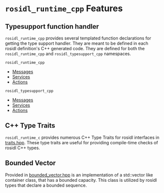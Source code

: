 # `rosidl_runtime_cpp` Features

## Typesupport function handler  

`rosidl_runtime_cpp` provides several templated function declarations for getting the type support handler.
They are meant to be defined in each rosidl definition's C++ generated code.
They are defined for both the `rosidl_runtime_cpp` and `rosidl_typesupport_cpp` namespaces.

`rosidl_runtime_cpp`
* [Messages](../include/rosidl_runtime_cpp/message_type_support_decl.hpp)
* [Services](../include/rosidl_runtime_cpp/service_type_support_decl.hpp)
* [Actions](../include/rosidl_runtime_cpp/action_type_support_decl.hpp)

`rosidl_typesupport_cpp`
* [Messages](../include/rosidl_typesupport_cpp/message_type_support.hpp)
* [Services](../include/rosidl_typesupport_cpp/service_type_support.hpp)
* [Actions](../include/rosidl_typesupport_cpp/action_type_support.hpp)

## C++ Type Traits

`rosidl_runtime_c` provides numerous C++ Type Traits for rosidl interfaces in [traits.hpp](../include/rosidl_runtime_cpp/traits.hpp).
These type traits are useful for providing compile-time checks of rosidl C++ types.

## Bounded Vector

Provided in [bounded_vector.hpp](../include/rosidl_runtime_cpp/bounded_vector.hpp) is an implementation of a std::vector like container class, that has a bounded capacity.
This class is utilized by rosidl types that declare a bounded sequence.
